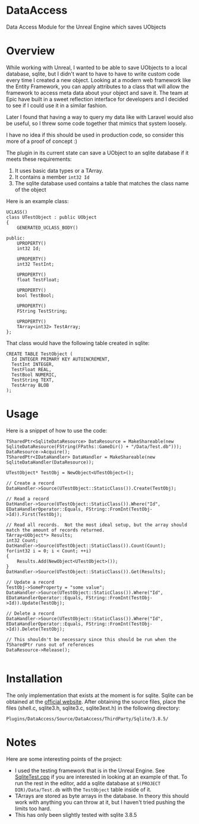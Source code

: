 DataAccess
==========

Data Access Module for the Unreal Engine which saves UObjects 

Overview
========

While working with Unreal, I wanted to be able to save UObjects to a local database, sqlite, but I didn't want to have to have to write custom code every time I created a new object.  Looking at a modern web framework like the Entity Framework, you can apply attributes to a class that will allow the framework to access meta data about your object and save it.  The team at Epic have built in a sweet reflection interface for developers and I decided to see if I could use it in a similar fashion.

Later I found that having a way to query my data like with Laravel would also be useful, so I threw some code together that mimics that system loosely.

I have no idea if this should be used in production code, so consider this more of a proof of concept :)

The plugin in its current state can save a UObject to an sqlite database if it meets these requirements:

 1.  It uses basic data types or a TArray.
 2.  It contains a member `int32 Id`
 3.  The sqlite database used contains a table that matches the class name of the object

Here is an example class:
```
UCLASS()
class UTestObject : public UObject
{
    GENERATED_UCLASS_BODY()
    
public:
    UPROPERTY()
    int32 Id;
    
    UPROPERTY()
    int32 TestInt;
    
    UPROPERTY()
    float TestFloat;
    
    UPROPERTY()
    bool TestBool;
    
    UPROPERTY()
    FString TestString;
    
    UPROPERTY()
    TArray<int32> TestArray;
};
```

That class would have the following table created in sqlite:
```
CREATE TABLE TestObject ( 
  Id INTEGER PRIMARY KEY AUTOINCREMENT, 
  TestInt INTEGER, 
  TestFloat REAL, 
  TestBool NUMERIC, 
  TestString TEXT, 
  TestArray BLOB 
);
```
Usage
=====

Here is a snippet of how to use the code:
```
TSharedPtr<SqliteDataResource> DataResource = MakeShareable(new SqliteDataResource(FString(FPaths::GameDir() + "/Data/Test.db")));
DataResource->Acquire();
TSharedPtr<IDataHandler> DataHandler = MakeShareable(new SqliteDataHandler(DataResource));

UTestObject* TestObj = NewObject<UTestObject>();

// Create a record
DataHandler->Source(UTestObject::StaticClass()).Create(TestObj);

// Read a record
DatHandler->Source(UTestObject::StaticClass()).Where("Id", EDataHandlerOperator::Equals, FString::FromInt(TestObj->Id)).First(TestObj);

// Read all records.  Not the most ideal setup, but the array should match the amount of records returned.  
TArray<UObject*> Results;
int32 Count;
DatHandler->Source(UTestObject::StaticClass()).Count(Count);
for(int32 i = 0; i < Count; ++i)
{
	Results.Add(NewObject<UTestObject>());
}
DatHandler->Source(UTestObject::StaticClass()).Get(Results);

// Update a record
TestObj->SomeProperty = "some value";
DataHandler->Source(UTestObject::StaticClass()).Where("Id", EDataHandlerOperator::Equals, FString::FromInt(TestObj->Id)).Update(TestObj);

// Delete a record
DataHandler->Source(UTestObject::StaticClass()).Where("Id", EDataHandlerOperator::Equals, FString::FromInt(TestObj->Id)).Delete(TestObj);

// This shouldn't be necessary since this should be run when the TSharedPtr runs out of references
DataResource->Release();


```


Installation
============

The only implementation that exists at the moment is for sqlite.  Sqlite can be obtained at the [official website](http://www.sqlite.org/).  After obtaining the source files, place the files (shell.c, sqlite3.h, sqlite3.c, sqlite3ext.h) in the following directory:
```
Plugins/DataAccess/Source/DataAccess/ThirdParty/Sqlite/3.8.5/
```

Notes
=====

Here are some interesting points of the project:

- I used the testing framework that is in the Unreal Engine.  See [SqliteTest.cpp](https://github.com/afuzzyllama/DataAccess/blob/master/Source/DataAccess/Private/Tests/SqliteTest.cpp) if you are interested in looking at an example of that.  To run the rest in the editor, add a sqlite database at `$(PROJECT DIR)/Data/Test.db` with the `TestObject` table inside of it.
- TArrays are stored as byte arrays in the database.  In theory this should work with anything you can throw at it, but I haven't tried pushing the limits too hard.
- This has only been slightly tested with sqlite 3.8.5
